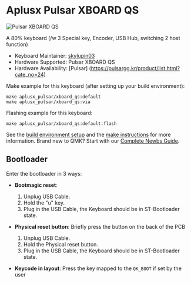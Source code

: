 # Aplusx Pulsar XBOARD QS

![Pulsar XBOARD QS](https://i.imgur.com/wpTinU4.jpeg)

A 80% keyboard (/w 3 Special key, Encoder, USB Hub, switching 2 host function)

* Keyboard Maintainer: [skylupin03](https://github.com/skylupin03)
* Hardware Supported: Pulsar XBOARD QS
* Hardware Availability: [Pulsar] (https://pulsargg.kr/product/list.html?cate_no=24)

Make example for this keyboard (after setting up your build environment):

    make aplusx_pulsar/xboard_qs:default
    make aplusx_pulsar/xboard_qs:via

Flashing example for this keyboard:

    make aplusx_pulsar/xboard_qs:default:flash

See the [build environment setup](https://docs.qmk.fm/#/getting_started_build_tools) and the [make instructions](https://docs.qmk.fm/#/getting_started_make_guide) for more information. Brand new to QMK? Start with our [Complete Newbs Guide](https://docs.qmk.fm/#/newbs).

## Bootloader
Enter the bootloader in 3 ways:

* **Bootmagic reset**:
    1. Unplug USB Cable.
    2. Hold the "u" key.
    3. Plug in the USB Cable, the Keyboard should be in ST-Bootloader state.

* **Physical reset button**: Briefly press the button on the back of the PCB 
    1. Unplug USB Cable.
    2. Hold the Physical reset button.
    3. Plug in the USB Cable, the Keyboard should be in ST-Bootloader state.

* **Keycode in layout**: Press the key mapped to the `QK_BOOT` if set by the user
